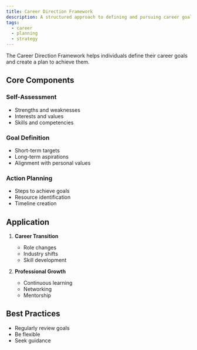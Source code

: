 ```yaml
---
title: Career Direction Framework
description: A structured approach to defining and pursuing career goals
tags:
  - career
  - planning
  - strategy
---
```


The Career Direction Framework helps individuals define their career goals and create a plan to achieve them.

## Core Components

### Self-Assessment
- Strengths and weaknesses
- Interests and values
- Skills and competencies

### Goal Definition
- Short-term targets
- Long-term aspirations
- Alignment with personal values

### Action Planning
- Steps to achieve goals
- Resource identification
- Timeline creation

## Application

1. **Career Transition**
   - Role changes
   - Industry shifts
   - Skill development

2. **Professional Growth**
   - Continuous learning
   - Networking
   - Mentorship

## Best Practices
- Regularly review goals
- Be flexible
- Seek guidance
